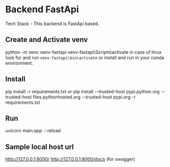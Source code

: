 # Backend FastApi
Tech Stack - This backend is FastApi based.

## Create and Activate venv
python -m venv venv-fastapi
venv-fastapi\Scripts\activate 
in case of linux look for and run `venv-fastapi\bin\activate` or install and run in your conda environment.

## Install
pip install -r requirements.txt
or
pip install --trusted-host pypi.python.org --trusted-host files.pythonhosted.org --trusted-host pypi.org -r requirements.txt

## Run
uvicorn main:app --reload

## Sample local host url
http://127.0.0.1:8000/
http://127.0.0.1:8000/docs (for swagger)
